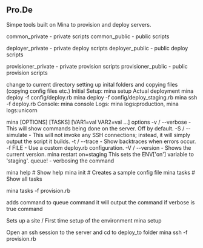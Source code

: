 ## Pro.De
Simpe tools built on Mina to provision and deploy servers.

common_private - private scripts
common_public - public scripts

deployer_private - private deploy scripts
deployer_public - public deploy scripts

provisioner_private - private provision scripts
provisioner_public - public provision scripts


change to current directory
setting up inital folders and copying files (copying config files etc.)
Initial Setup: mina setup
Actual deployment
mina deploy -f config/deploy.rb
mina deploy -f config/deploy_staging.rb
mina ssh -f deploy.rb
Console: mina console
Logs: mina logs:production, mina logs:unicorn


mina [OPTIONS] [TASKS] [VAR1=val VAR2=val ...]
options
-v / --verbose - This will show commands being done on the server. Off by default.
-S / --simulate - This will not invoke any SSH connections; instead, it will simply output the script it builds.
-t / --trace - Show backtraces when errors occur.
-f FILE - Use a custom deploy.rb configuration.
-V / --version - Shows the current version.
mina restart on=staging
This sets the ENV['on'] variable to 'staging'.
queue! - verbosing the command


mina help    # Show help
mina init    # Creates a sample config file
mina tasks   # Show all tasks

mina tasks -f provision.rb

adds command to queue
command
it will output the command if verbose is true
command

Sets up a site / First time setup of the environment
mina setup

Open an ssh session to the server and cd to deploy_to folder
mina ssh -f provision.rb